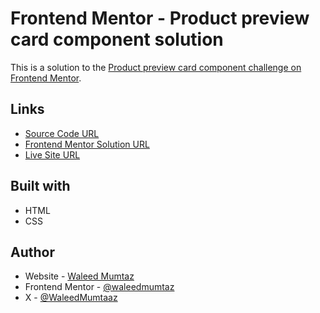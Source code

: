 # Frontend Mentor - Product preview card component solution

This is a solution to the [Product preview card component challenge on Frontend Mentor](https://www.frontendmentor.io/challenges/product-preview-card-component-GO7UmttRfa).

## Links

- [Source Code URL]()
- [Frontend Mentor Solution URL]()
- [Live Site URL]()

## Built with

- HTML
- CSS

## Author

- Website - [Waleed Mumtaz](https://www.waleedmumtaz.com)
- Frontend Mentor - [@waleedmumtaz](https://www.frontendmentor.io/profile/waleedmumtaz)
- X - [@WaleedMumtaaz](https://twitter.com/WaleedMumtaaz)

